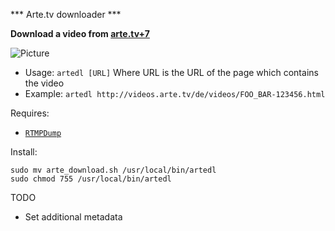 *** Arte.tv downloader ***


**Download a video from [arte.tv+7](http://www.arte.tv/guide/fr/plus7)**

![Picture](https://raw.github.com/sd65/shellscripts-arte_download/master/arteplus7.png)

* Usage: `artedl [URL]`
  Where URL is the URL of the page which contains the video
* Example: `artedl http://videos.arte.tv/de/videos/FOO_BAR-123456.html`

Requires: 

* [`RTMPDump`](http://rtmpdump.mplayerhq.hu/)

Install:

```shell
sudo mv arte_download.sh /usr/local/bin/artedl
sudo chmod 755 /usr/local/bin/artedl
```

TODO

* Set additional metadata
